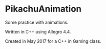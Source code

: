# PikachuAnimation
Some practice with animations.

Written in C++ using Allegro 4.4. 

Created in May 2017 for a C++ in Gaming class. 
